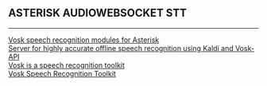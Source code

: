 ## ASTERISK AUDIOWEBSOCKET STT    
---      

[Vosk speech recognition modules for Asterisk](https://github.com/alphacep/vosk-asterisk)      
[Server for highly accurate offline speech recognition using Kaldi and Vosk-API](https://github.com/alphacep/vosk-server)      
[Vosk is a speech recognition toolkit](https://alphacephei.com/vosk/)       
[Vosk Speech Recognition Toolkit](https://github.com/alphacep/vosk-api)       
